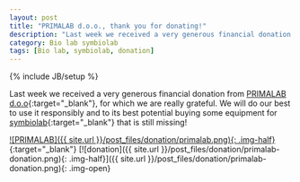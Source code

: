 ```yaml
---
layout: post
title: "PRIMALAB d.o.o., thank you for donating!"
description: "Last week we received a very generous financial donation from PRIMALAB d.o.o, for which we are really grateful."
category: Bio lab symbiolab
tags: [Bio lab, symbiolab, donation]
---
```

{% include JB/setup %}

Last week we received a very generous financial donation from [PRIMALAB d.o.o](http://www.primalab.eu/sl){:target="_blank"}, for which we are really grateful. We will do our best to use it responsibly and to its best potential buying some equipment for [symbiolab](http://irnas.eu/symbiolab){:target="_blank"} that is still missing!

[![PRIMALAB]({{ site.url }}/post_files/donation/primalab.png){: .img-half}](http://www.primalab.eu/sl){:target="_blank"}
[![donation]({{ site.url }}/post_files/donation/primalab-donation.png){: .img-half}]({{ site.url }}/post_files/donation/primalab-donation.png){: .img-open}
